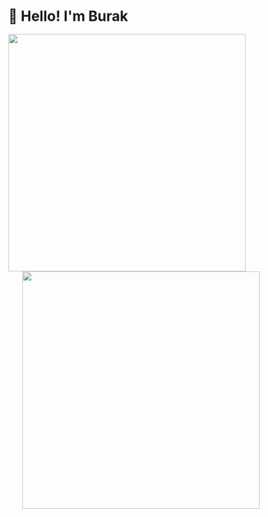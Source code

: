 <h1>👋 Hello! I'm Burak</h1>
<div style="display: inline-block">
<img src="https://github-readme-stats.vercel.app/api?username=burakys&show_icons=true&theme=dark" align="left" width="476">
<img src="https://github-readme-stats.vercel.app/api/top-langs/?username=burakys&layout=compact&theme=dark" align="right" width="476">
</div>
